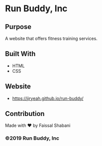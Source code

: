 # Run Buddy, Inc

## Purpose
A website that offers fitness training services. 

## Built With
* HTML
* CSS

## Website
* https://jiryeah.github.io/run-buddy/

## Contribution
Made with ❤️ by Faissal Shabani

### ©️2019 Run Buddy, Inc 
